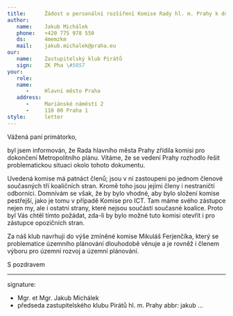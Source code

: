 ```yaml
---
title:      Žádost o personální rozšíření Komise Rady hl. m. Prahy k dokončení Metropolitního plánu.
author:
   name:    Jakub Michálek
   phone:   +420 775 978 550
   ds:      4memzkm
   mail:    jakub.michalek@praha.eu
our:
   name:    Zastupitelský klub Pirátů
   sign:    ZK Pha \#5057
your:
   role:    
   name:    
      -     Hlavní město Praha
   address:
      -     Mariánské náměstí 2
      -     110 00 Praha 1
style:      letter
---
```


Vážená paní primátorko,

byl jsem informován, že Rada hlavního města Prahy zřídila komisi pro dokončení Metropolitního plánu. Vítáme, že se vedení Prahy rozhodlo řešit problematickou situaci okolo tohoto dokumentu.

Uvedená komise má patnáct členů; jsou v ní zastoupeni po jednom členové současných tří koaličních stran. Kromě toho jsou jejími členy i nestraničtí odborníci. Domnívám se však, že by bylo vhodné, aby bylo složení komise pestřejší, jako je tomu v případě Komise pro ICT. Tam máme svého zástupce nejen my, ale i ostatní strany, které nejsou součástí současné koalice. Proto byl Vás chtěl tímto požádat, zda-li by bylo možné tuto komisi otevřít i pro zástupce opozičních stran. 

Za náš klub navrhuji do výše zmíněné komise Mikuláš Ferjenčíka, který se problematice územního plánování dlouhodobě věnuje a je rovněž i členem výboru pro územní rozvoj a územní plánování.

S pozdravem

---
signature: 
  - Mgr. et Mgr. Jakub Michálek
  - předseda zastupitelského klubu Pirátů hl. m. Prahy
abbr:       jakub
...
